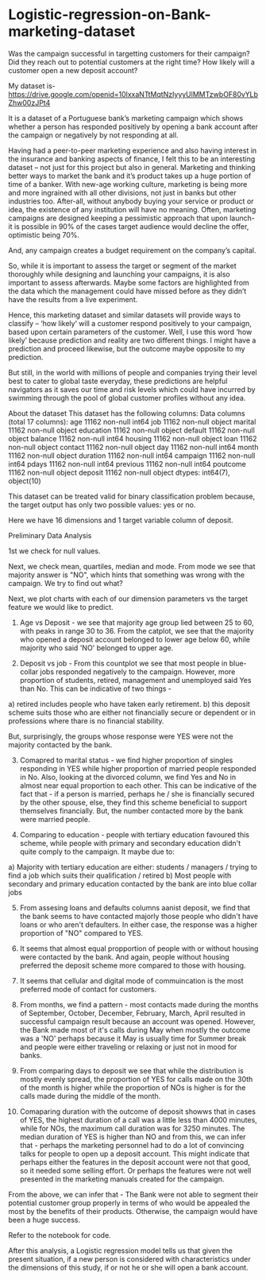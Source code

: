 # Logistic-regression-on-Bank-marketing-dataset

Was the campaign successful in targetting customers for their campaign? 
Did they reach out to potential customers at the right time? 
How likely will a customer open a new deposit account?

My dataset is- https://drive.google.com/openid=10lxxaNTtMqtNzIyyyUlMMTzwbOF80vYLbZhw00zJPt4



It is a dataset of a Portuguese bank’s marketing campaign which shows whether a person has responded positively by opening a bank account after the campaign or negatively by not responding at all.

Having had a peer-to-peer marketing experience and also having interest in the insurance and banking aspects of finance, I felt this to be an interesting dataset – not just for this project but also in general. Marketing and thinking better ways to market the bank and it’s product takes up a huge portion of time of a banker. With new-age working culture, marketing is being more and more ingrained with all other divisions, not just in banks but other industries too. After-all, without anybody buying your service or product or idea, the existence of any institution will have no meaning.  Often, marketing campaigns are designed keeping a pessimistic approach that upon launch- it is possible in 90% of the cases target audience would decline the offer, optimistic being 70%. 

And, any campaign creates a budget requirement on the company’s capital.

So, while it is important to assess the target or segment of the market thoroughly while designing and launching your campaigns, it is also important to assess afterwards. Maybe some factors are highlighted from the data which the management could have missed before as they didn’t have the results from a live experiment. 

Hence, this marketing dataset and similar datasets will provide ways to classify – ‘how likely’ will a customer respond positively to your campaign, based upon certain parameters of the customer. Well, I use this word  ‘how likely’ because prediction and reality are two different things. I might have a prediction and proceed likewise, but the outcome maybe opposite to my prediction. 

But still, in the world with millions of people and companies trying their level best to cater to global taste everyday, these predictions are helpful navigators as it saves our time and risk levels which could have incurred by swimming through the pool of global customer profiles without any idea.

About the dataset
This dataset has the following columns:
Data columns (total 17 columns): 
age 11162 non-null int64 
job 11162 non-null object 
marital 11162 non-null object 
education 11162 non-null object 
default 11162 non-null object 
balance 11162 non-null int64 
housing 11162 non-null object 
loan 11162 non-null object 
contact 11162 non-null object 
day 11162 non-null int64 
month 11162 non-null object 
duration 11162 non-null int64 
campaign 11162 non-null int64 
pdays 11162 non-null int64 
previous 11162 non-null int64 
poutcome 11162 non-null object 
deposit 11162 non-null object 
dtypes: int64(7), object(10)

This dataset can be treated valid for binary classification problem because, the target output has only two possible values: yes or no.

Here we have 16 dimensions and 1 target variable column of deposit.

Preliminary Data Analysis

1st we check for null values.

Next, we check mean, quartiles, median and mode. From mode we see that majority answer is "NO", which hints that something was wrong with the campaign. We try to find out what?

Next, we plot charts with each of our dimension parameters vs the target feature we would like to predict.

1. Age vs Deposit - we see that majority age group lied between 25 to 60, with peaks in range 30 to 36. From the catplot, we see that the majority who opened a deposit account belonged to lower age below 60, while majority who said 'NO' belonged to upper age.

2. Deposit vs job - From this countplot we see that most people in blue-collar jobs responded negatively to the campaign. However, more proportion of students, retired, management and unemployed said Yes than No. This can be indicative of two things - 

a) retired includes people who have taken early retirement.
b) this deposit scheme suits those who are either not financially secure or dependent or in professions where thare is no financial stability.

But, surprisingly, the groups whose response were YES were not the majority contacted by the bank.

3. Comapred to marital status - we find higher proportion of singles responding in YES while higher proportion of married people responded in No. Also, looking at the divorced column, we find Yes and No in almost near equal proportion to each other. This can be indicative of the fact that - if a person is married, perhaps he / she is financially secured by the other spouse, else, they find this scheme beneficial to support themselves financially. But, the number contacted more by the bank were married people.

4. Comparing to education - people with tertiary education favoured this scheme, while people with primary and secondary education didn't quite comply to the campaign. It maybe due to:

a) Majority with tertiary education are either: students / managers / trying to find a job which suits their qualification / retired
b) Most people with secondary and primary education contacted by the bank are into blue collar jobs

5. From assesing loans and defaults columns aanist deposit, we find that the bank seems to have contacted majorly those people who didn't have loans or who aren't defaulters. In either case, the response was a higher proportion of "NO" compared to YES.

6. It seems that almost equal propportion of people with or without housing were contacted by the bank. And again, people without housing preferred the deposit scheme more compared to those with housing.

7. It seems that cellular and digital mode of commuincation is the most preferred mode of contact for customers.

8. From months, we find a pattern - most contacts made during the months of September, October, December, February, March, April resulted in successful campaign result because an account was opened. However, the Bank made most of it's calls during May when mostly the outcome was a 'NO' perhaps because it May is usually time for Summer break and people were either traveling or relaxing or just not in mood for banks.

9. From comparing days to deposit we see that while the distribution is mostly evenly spread, the proportion of YES for calls made on the 30th of the month is higher while the proportion of NOs is higher is for the calls made during the middle of the month.

10. Comaparing duration with the outcome of deposit showws that in cases of YES, the highest duration of a call was a little less than 4000 minutes, while for NOs, the maximum call duration was for 3250 minutes. The median duration of YES is higher than NO and from this, we can infer that - perhaps the marketing personnel had to do a lot of convincing talks for people to open up a deposit account. This might indicate that perhaps either the features in the deposit account were not that good, so it needed some selling effort. Or perhaps the features were not well presented in the marketing manuals created for the campaign.

From the above, we can infer that - The Bank were not able to segment their potential customer group properly in terms of who would be appealed the most by the benefits of their products. Otherwise, the campaign would have been a huge success.

Refer to the notebook for code.

After this analysis, a Logistic regression model tells us that given the present situation, if a new person is considered with characteristics under the dimensions of this study, if or not he or she will open a bank account.

